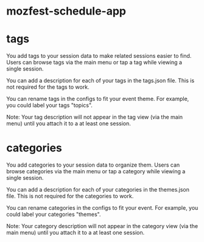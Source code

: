 # mozfest-schedule-app


# tags

You add tags to your session data to make related sessions easier to find. Users can browse tags via the main menu or tap a tag while viewing a single session. 

You can add a description for each of your tags in the tags.json file. This is not required for the tags to work. 

You can rename tags in the configs to fit your event theme. For example, you could label your tags "topics". 

Note: Your tag description will not appear in the tag view (via the main menu) until you attach it to a at least one session. 

# categories

You add categories to your session data to organize them. Users can browse categories via the main menu or tap a category while viewing a single session. 

You can add a description for each of your categories in the themes.json file. This is not required for the categories to work. 

You can rename categories in the configs to fit your event. For example, you could label your categories "themes". 

Note: Your category description will not appear in the category view (via the main menu) until you attach it to a at least one session. 
